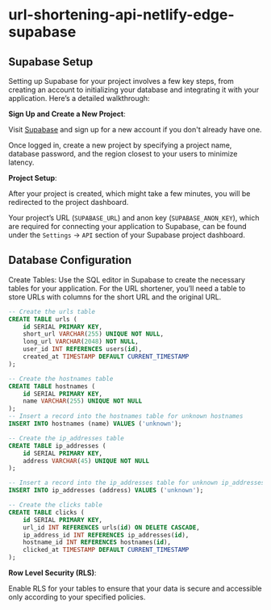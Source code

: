# url-shortening-api-netlify-edge-supabase

## Supabase Setup

Setting up Supabase for your project involves a few key steps, from creating an account to initializing your database and integrating it with your application. Here’s a detailed walkthrough:

**Sign Up and Create a New Project**:

Visit [Supabase](https://supabase.io/) and sign up for a new account if you don't already have one.

Once logged in, create a new project by specifying a project name, database password, and the region closest to your users to minimize latency.

**Project Setup**:

After your project is created, which might take a few minutes, you will be redirected to the project dashboard.

Your project’s URL (`SUPABASE_URL`) and anon key (`SUPABASE_ANON_KEY`), which are required for connecting your application to Supabase, can be found under the `Settings` -> `API` section of your Supabase project dashboard.

## Database Configuration

Create Tables: Use the SQL editor in Supabase to create the necessary tables for your application. For the URL shortener, you’ll need a table to store URLs with columns for the short URL and the original URL.

```sql
-- Create the urls table
CREATE TABLE urls (
    id SERIAL PRIMARY KEY,
    short_url VARCHAR(255) UNIQUE NOT NULL,
    long_url VARCHAR(2048) NOT NULL,
    user_id INT REFERENCES users(id),
    created_at TIMESTAMP DEFAULT CURRENT_TIMESTAMP
);

-- Create the hostnames table
CREATE TABLE hostnames (
    id SERIAL PRIMARY KEY,
    name VARCHAR(255) UNIQUE NOT NULL
);
-- Insert a record into the hostnames table for unknown hostnames
INSERT INTO hostnames (name) VALUES ('unknown');

-- Create the ip_addresses table
CREATE TABLE ip_addresses (
    id SERIAL PRIMARY KEY,
    address VARCHAR(45) UNIQUE NOT NULL
);

-- Insert a record into the ip_addresses table for unknown ip_addresses
INSERT INTO ip_addresses (address) VALUES ('unknown');

-- Create the clicks table
CREATE TABLE clicks (
    id SERIAL PRIMARY KEY,
    url_id INT REFERENCES urls(id) ON DELETE CASCADE,
    ip_address_id INT REFERENCES ip_addresses(id),
    hostname_id INT REFERENCES hostnames(id),
    clicked_at TIMESTAMP DEFAULT CURRENT_TIMESTAMP
);
```

**Row Level Security (RLS)**:

Enable RLS for your tables to ensure that your data is secure and accessible only according to your specified policies.
